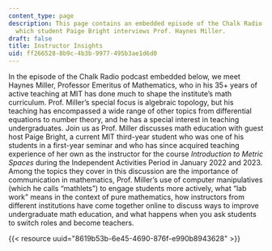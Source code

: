 ```yaml
---
content_type: page
description: This page contains an embedded episode of the Chalk Radio podcast, in
  which student Paige Bright interviews Prof. Haynes Miller.
draft: false
title: Instructor Insights
uid: ff266528-8b9c-4b3b-9977-495b3ae1d6d0
---
```

In the episode of the Chalk Radio podcast embedded below, we meet Haynes Miller, Professor Emeritus of Mathematics, who in his 35+ years of active teaching at MIT has done much to shape the institute’s math curriculum. Prof. Miller’s special focus is algebraic topology, but his teaching has encompassed a wide range of other topics from differential equations to number theory, and he has a special interest in teaching undergraduates. Join us as Prof. Miller discusses math education with guest host Paige Bright, a current MIT third-year student who was one of his students in a first-year seminar and who has since acquired teaching experience of her own as the instructor for the course *Introduction to Metric Spaces* during the Independent Activities Period in January 2022 and 2023. Among the topics they cover in this discussion are the importance of communication in mathematics, Prof. Miller’s use of computer manipulatives (which he calls “mathlets”) to engage students more actively, what “lab work” means in the context of pure mathematics, how instructors from different institutions have come together online to discuss ways to improve undergraduate math education, and what happens when you ask students to switch roles and become teachers. 

{{< resource uuid="8619b53b-6e45-4690-876f-e990b8943628" >}}